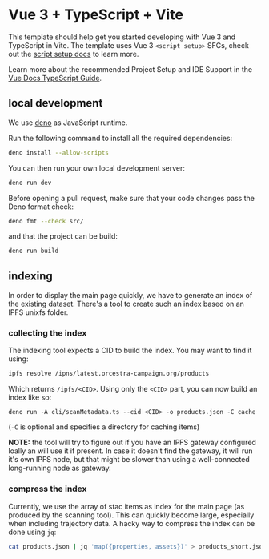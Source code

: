 # Vue 3 + TypeScript + Vite

This template should help get you started developing with Vue 3 and TypeScript
in Vite. The template uses Vue 3 `<script setup>` SFCs, check out the
[script setup docs](https://v3.vuejs.org/api/sfc-script-setup.html#sfc-script-setup)
to learn more.

Learn more about the recommended Project Setup and IDE Support in the
[Vue Docs TypeScript Guide](https://vuejs.org/guide/typescript/overview.html#project-setup).

## local development

We use [deno](https://docs.deno.com/) as JavaScript runtime.

Run the following command to install all the required dependencies:
```bash
deno install --allow-scripts
```

You can then run your own local development server:
```bash
deno run dev
```

Before opening a pull request, make sure that your code changes pass the Deno format check:
```bash
deno fmt --check src/
```

and that the project can be build:
```bash
deno run build
```
## indexing

In order to display the main page quickly, we have to generate an index of the
existing dataset. There's a tool to create such an index based on an IPFS unixfs
folder.

### collecting the index

The indexing tool expects a CID to build the index. You may want to find it
using:

```bash
ipfs resolve /ipns/latest.orcestra-campaign.org/products
```

Which returns `/ipfs/<CID>`. Using only the `<CID>` part, you can now build an
index like so:

```
deno run -A cli/scanMetadata.ts --cid <CID> -o products.json -C cache
```

(`-C` is optional and specifies a directory for caching items)

**NOTE:** the tool will try to figure out if you have an IPFS gateway configured
loally an will use it if present. In case it doesn't find the gateway, it will
run it's own IPFS node, but that might be slower than using a well-connected
long-running node as gateway.

### compress the index

Currently, we use the array of stac items as index for the main page (as
produced by the scanning tool). This can quickly become large, especially when
including trajectory data. A hacky way to compress the index can be done using
`jq`:

```bash
cat products.json | jq 'map({properties, assets})' > products_short.json
```
